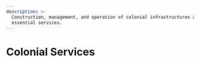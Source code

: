 ```yaml
---
description: >-
  Construction, management, and operation of colonial infrastructures and
  essential services.
---
```


# Colonial Services

